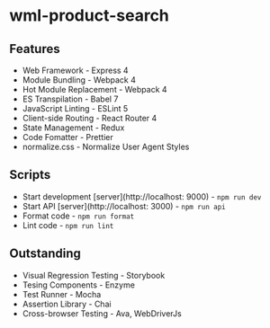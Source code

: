 # wml-product-search

## Features

* Web Framework - Express 4
* Module Bundling - Webpack 4
* Hot Module Replacement - Webpack 4
* ES Transpilation - Babel 7
* JavaScript Linting - ESLint 5
* Client-side Routing - React Router 4
* State Management - Redux
* Code Fomatter - Prettier
* normalize.css - Normalize User Agent Styles

## Scripts

* Start development [server](http://localhost: 9000) - `npm run dev`
* Start API [server](http://localhost: 3000) - `npm run api`
* Format code - `npm run format`
* Lint code - `npm run lint`

## Outstanding

* Visual Regression Testing - Storybook
* Tesing Components - Enzyme
* Test Runner - Mocha
* Assertion Library - Chai
* Cross-browser Testing - Ava, WebDriverJs
